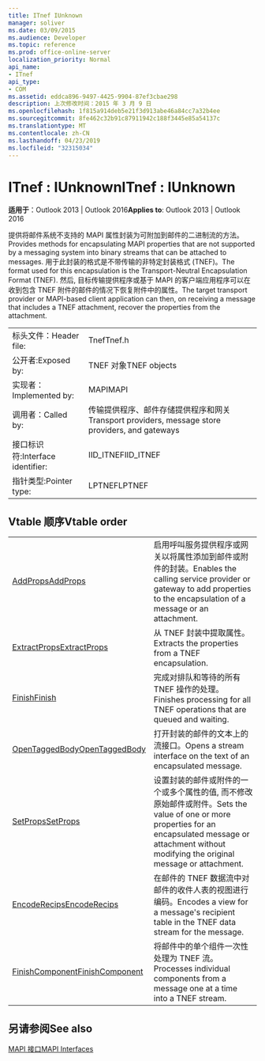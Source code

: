 ```yaml
---
title: ITnef IUnknown
manager: soliver
ms.date: 03/09/2015
ms.audience: Developer
ms.topic: reference
ms.prod: office-online-server
localization_priority: Normal
api_name:
- ITnef
api_type:
- COM
ms.assetid: eddca896-9497-4425-9904-87ef3cbae298
description: 上次修改时间：2015 年 3 月 9 日
ms.openlocfilehash: 1f815a914deb5e21f3d913abe46a84cc7a32b4ee
ms.sourcegitcommit: 8fe462c32b91c87911942c188f3445e85a54137c
ms.translationtype: MT
ms.contentlocale: zh-CN
ms.lasthandoff: 04/23/2019
ms.locfileid: "32315034"
---
```

# <a name="itnef--iunknown"></a><span data-ttu-id="1b42a-103">ITnef : IUnknown</span><span class="sxs-lookup"><span data-stu-id="1b42a-103">ITnef : IUnknown</span></span>

  
  
<span data-ttu-id="1b42a-104">**适用于**：Outlook 2013 | Outlook 2016</span><span class="sxs-lookup"><span data-stu-id="1b42a-104">**Applies to**: Outlook 2013 | Outlook 2016</span></span> 
  
<span data-ttu-id="1b42a-105">提供将邮件系统不支持的 MAPI 属性封装为可附加到邮件的二进制流的方法。</span><span class="sxs-lookup"><span data-stu-id="1b42a-105">Provides methods for encapsulating MAPI properties that are not supported by a messaging system into binary streams that can be attached to messages.</span></span> <span data-ttu-id="1b42a-106">用于此封装的格式是不带传输的非特定封装格式 (TNEF)。</span><span class="sxs-lookup"><span data-stu-id="1b42a-106">The format used for this encapsulation is the Transport-Neutral Encapsulation Format (TNEF).</span></span> <span data-ttu-id="1b42a-107">然后, 目标传输提供程序或基于 MAPI 的客户端应用程序可以在收到包含 TNEF 附件的邮件的情况下恢复附件中的属性。</span><span class="sxs-lookup"><span data-stu-id="1b42a-107">The target transport provider or MAPI-based client application can then, on receiving a message that includes a TNEF attachment, recover the properties from the attachment.</span></span>
  
|||
|:-----|:-----|
|<span data-ttu-id="1b42a-108">标头文件：</span><span class="sxs-lookup"><span data-stu-id="1b42a-108">Header file:</span></span>  <br/> |<span data-ttu-id="1b42a-109">Tnef</span><span class="sxs-lookup"><span data-stu-id="1b42a-109">Tnef.h</span></span>  <br/> |
|<span data-ttu-id="1b42a-110">公开者:</span><span class="sxs-lookup"><span data-stu-id="1b42a-110">Exposed by:</span></span>  <br/> |<span data-ttu-id="1b42a-111">TNEF 对象</span><span class="sxs-lookup"><span data-stu-id="1b42a-111">TNEF objects</span></span>  <br/> |
|<span data-ttu-id="1b42a-112">实现者：</span><span class="sxs-lookup"><span data-stu-id="1b42a-112">Implemented by:</span></span>  <br/> |<span data-ttu-id="1b42a-113">MAPI</span><span class="sxs-lookup"><span data-stu-id="1b42a-113">MAPI</span></span>  <br/> |
|<span data-ttu-id="1b42a-114">调用者：</span><span class="sxs-lookup"><span data-stu-id="1b42a-114">Called by:</span></span>  <br/> |<span data-ttu-id="1b42a-115">传输提供程序、邮件存储提供程序和网关</span><span class="sxs-lookup"><span data-stu-id="1b42a-115">Transport providers, message store providers, and gateways</span></span>  <br/> |
|<span data-ttu-id="1b42a-116">接口标识符:</span><span class="sxs-lookup"><span data-stu-id="1b42a-116">Interface identifier:</span></span>  <br/> |<span data-ttu-id="1b42a-117">IID_ITNEF</span><span class="sxs-lookup"><span data-stu-id="1b42a-117">IID_ITNEF</span></span>  <br/> |
|<span data-ttu-id="1b42a-118">指针类型:</span><span class="sxs-lookup"><span data-stu-id="1b42a-118">Pointer type:</span></span>  <br/> |<span data-ttu-id="1b42a-119">LPTNEF</span><span class="sxs-lookup"><span data-stu-id="1b42a-119">LPTNEF</span></span>  <br/> |
   
## <a name="vtable-order"></a><span data-ttu-id="1b42a-120">Vtable 顺序</span><span class="sxs-lookup"><span data-stu-id="1b42a-120">Vtable order</span></span>

|||
|:-----|:-----|
|[<span data-ttu-id="1b42a-121">AddProps</span><span class="sxs-lookup"><span data-stu-id="1b42a-121">AddProps</span></span>](itnef-addprops.md) <br/> |<span data-ttu-id="1b42a-122">启用呼叫服务提供程序或网关以将属性添加到邮件或附件的封装。</span><span class="sxs-lookup"><span data-stu-id="1b42a-122">Enables the calling service provider or gateway to add properties to the encapsulation of a message or an attachment.</span></span>  <br/> |
|[<span data-ttu-id="1b42a-123">ExtractProps</span><span class="sxs-lookup"><span data-stu-id="1b42a-123">ExtractProps</span></span>](itnef-extractprops.md) <br/> |<span data-ttu-id="1b42a-124">从 TNEF 封装中提取属性。</span><span class="sxs-lookup"><span data-stu-id="1b42a-124">Extracts the properties from a TNEF encapsulation.</span></span>  <br/> |
|[<span data-ttu-id="1b42a-125">Finish</span><span class="sxs-lookup"><span data-stu-id="1b42a-125">Finish</span></span>](itnef-finish.md) <br/> |<span data-ttu-id="1b42a-126">完成对排队和等待的所有 TNEF 操作的处理。</span><span class="sxs-lookup"><span data-stu-id="1b42a-126">Finishes processing for all TNEF operations that are queued and waiting.</span></span>  <br/> |
|[<span data-ttu-id="1b42a-127">OpenTaggedBody</span><span class="sxs-lookup"><span data-stu-id="1b42a-127">OpenTaggedBody</span></span>](itnef-opentaggedbody.md) <br/> |<span data-ttu-id="1b42a-128">打开封装的邮件的文本上的流接口。</span><span class="sxs-lookup"><span data-stu-id="1b42a-128">Opens a stream interface on the text of an encapsulated message.</span></span>  <br/> |
|[<span data-ttu-id="1b42a-129">SetProps</span><span class="sxs-lookup"><span data-stu-id="1b42a-129">SetProps</span></span>](itnef-setprops.md) <br/> |<span data-ttu-id="1b42a-130">设置封装的邮件或附件的一个或多个属性的值, 而不修改原始邮件或附件。</span><span class="sxs-lookup"><span data-stu-id="1b42a-130">Sets the value of one or more properties for an encapsulated message or attachment without modifying the original message or attachment.</span></span>  <br/> |
|[<span data-ttu-id="1b42a-131">EncodeRecips</span><span class="sxs-lookup"><span data-stu-id="1b42a-131">EncodeRecips</span></span>](itnef-encoderecips.md) <br/> |<span data-ttu-id="1b42a-132">在邮件的 TNEF 数据流中对邮件的收件人表的视图进行编码。</span><span class="sxs-lookup"><span data-stu-id="1b42a-132">Encodes a view for a message's recipient table in the TNEF data stream for the message.</span></span>  <br/> |
|[<span data-ttu-id="1b42a-133">FinishComponent</span><span class="sxs-lookup"><span data-stu-id="1b42a-133">FinishComponent</span></span>](itnef-finishcomponent.md) <br/> |<span data-ttu-id="1b42a-134">将邮件中的单个组件一次性处理为 TNEF 流。</span><span class="sxs-lookup"><span data-stu-id="1b42a-134">Processes individual components from a message one at a time into a TNEF stream.</span></span>  <br/> |
   
## <a name="see-also"></a><span data-ttu-id="1b42a-135">另请参阅</span><span class="sxs-lookup"><span data-stu-id="1b42a-135">See also</span></span>



[<span data-ttu-id="1b42a-136">MAPI 接口</span><span class="sxs-lookup"><span data-stu-id="1b42a-136">MAPI Interfaces</span></span>](mapi-interfaces.md)

